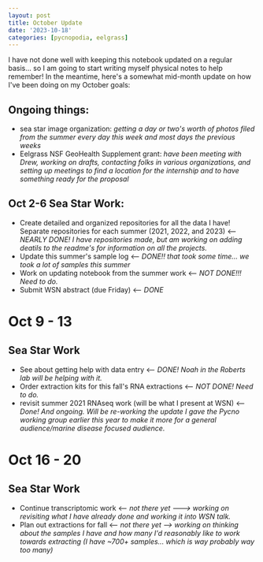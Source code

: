 ```yaml
---
layout: post
title: October Update
date: '2023-10-18'
categories: [pycnopodia, eelgrass]
---
```

I have not done well with keeping this notebook updated on a regular basis... so I am going to start writing myself physical notes to help remember!
In the meantime, here's a somewhat mid-month update on how I've been doing on my October goals:

## Ongoing things:
- sea star image organization: _getting a day or two's worth of photos filed from the summer every day this week and most days the previous weeks_
- Eelgrass NSF GeoHealth Supplement grant: _have been meeting with Drew, working on drafts, contacting folks in various organizations, and setting up meetings to find a location for the internship and to have something ready for the proposal_

## Oct 2-6 Sea Star Work:
- Create detailed and organized repositories for all the data I have! Separate repositories for each summer (2021, 2022, and 2023) <-- _NEARLY DONE! I have repositories made, but am working on adding deatils to the readme's for information on all the projects._
- Update this summer's sample log <-- _DONE!! that took some time... we took a lot of samples this summer_
- Work on updating notebook from the summer work <-- _NOT DONE!!! Need to do._
- Submit WSN abstract (due Friday) <-- _DONE_

# Oct 9 - 13
## Sea Star Work
- See about getting help with data entry <-- _DONE! Noah in the Roberts lab will be helping with it._
- Order extraction kits for this fall's RNA extractions <-- _NOT DONE! Need to do._
- revisit summer 2021 RNAseq work (will be what I present at WSN) <-- _Done! And ongoing. Will be re-working the update I gave the Pycno working group earlier this year to make it more for a general audience/marine disease focused audience._

# Oct 16 - 20
## Sea Star Work
- Continue transcriptomic work <-- _not there yet ---> working on revisiting what I have already done and working it into WSN talk._
- Plan out extractions for fall <-- _not there yet --> working on thinking about the samples I have and how many I'd reasonably like to work towards extracting (I have ~700+ samples... which is way probably way too many)_
